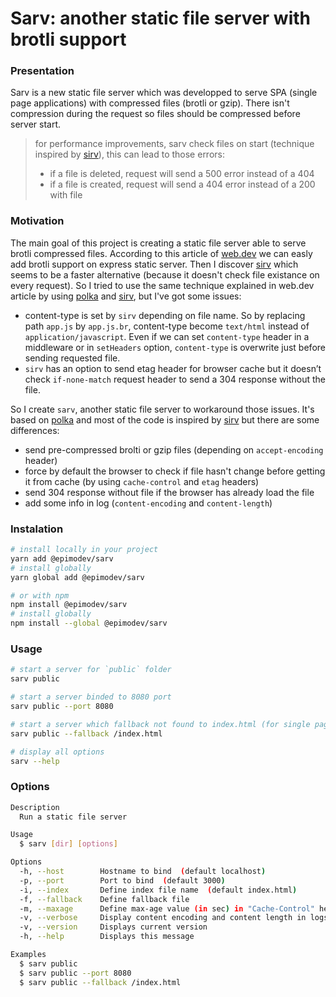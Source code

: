 # Sarv: another static file server with brotli support

### Presentation

Sarv is a new static file server which was developped to serve SPA (single page applications) with compressed files (brotli or gzip).
There isn't compression during the request so files should be compressed before server start.

> for performance improvements, sarv check files on start (technique inspired by [sirv](https://github.com/lukeed/sirv)), this can lead to those errors:
> - if a file is deleted, request will send a 500 error instead of a 404
> - if a file is created, request will send a 404 error instead of a 200 with file

### Motivation

The main goal of this project is creating a static file server able to serve brotli compressed files.
According to this article of [web.dev](https://web.dev/codelab-text-compression-brotli/) we can easly add brotli support on express static server.
Then I discover [sirv](https://github.com/lukeed/sirv) which seems to be a faster alternative (because it doesn't check file existance on every request). So I tried to use the same technique explained in web.dev article by using [polka](https://github.com/lukeed/polka) and [sirv](https://github.com/lukeed/sirv), but I've got some issues:
- content-type is set by `sirv` depending on file name. So by replacing path `app.js` by `app.js.br`, content-type become `text/html` instead of `application/javascript`. Even if we can set `content-type` header in a middleware or in `setHeaders` option, `content-type` is overwrite just before sending requested file.
- `sirv` has an option to send etag header for browser cache but it doesn’t check `if-none-match` request header to send a 304 response without the file.

So I create `sarv`, another static file server to workaround those issues. It's based on [polka](https://github.com/lukeed/polka) and most of the code is inspired by [sirv](https://github.com/lukeed/sirv) but there are some differences:
- send pre-compressed brolti or gzip files (depending on `accept-encoding` header)
- force by default the browser to check if file hasn't change before getting it from cache (by using `cache-control` and `etag` headers)
- send 304 response without file if the browser has already load the file
- add some info in log (`content-encoding` and `content-length`)

### Instalation
```bash
# install locally in your project
yarn add @epimodev/sarv
# install globally
yarn global add @epimodev/sarv

# or with npm
npm install @epimodev/sarv
# install globally
npm install --global @epimodev/sarv
```

### Usage
```bash
# start a server for `public` folder
sarv public

# start a server binded to 8080 port
sarv public --port 8080

# start a server which fallback not found to index.html (for single page application)
sarv public --fallback /index.html

# display all options
sarv --help
```

### Options
```bash
Description
  Run a static file server

Usage
  $ sarv [dir] [options]

Options
  -h, --host        Hostname to bind  (default localhost)
  -p, --port        Port to bind  (default 3000)
  -i, --index       Define index file name  (default index.html)
  -f, --fallback    Define fallback file
  -m, --maxage      Define max-age value (in sec) in "Cache-Control" header  (default 1209600)
  -v, --verbose     Display content encoding and content length in logs
  -v, --version     Displays current version
  -h, --help        Displays this message

Examples
  $ sarv public
  $ sarv public --port 8080
  $ sarv public --fallback /index.html
```
